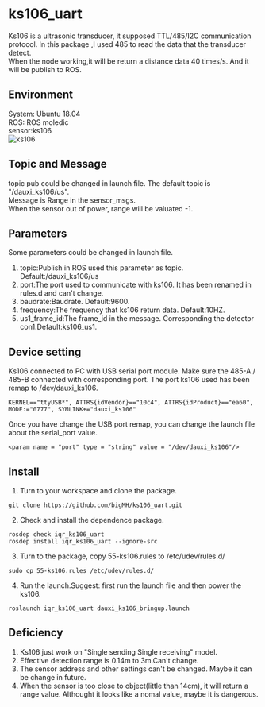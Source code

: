 # ks106_uart
Ks106 is a ultrasonic transducer, it supposed TTL/485/I2C communication protocol. In this package ,I used 485 to read the data that the transducer detect.  
When the node working,it will be return a distance data 40 times/s. And it will be publish to ROS.

## Environment  
System: Ubuntu 18.04  
ROS: ROS moledic  
sensor:ks106  
![ks106](https://img-blog.csdnimg.cn/20190605175449766.png?x-oss-process=image/watermark,type_ZmFuZ3poZW5naGVpdGk,shadow_10,text_aHR0cHM6Ly9ibG9nLmNzZG4ubmV0L015X1ByZWNpc2lvbg==,size_16,color_FFFFFF,t_70)
## Topic and Message
topic pub could be changed in launch file. The default topic is "/dauxi_ks106/us".  
Message is Range in the sensor_msgs.  
When the sensor out of power, range will be valuated -1.  

## Parameters
Some parameters could be changed in launch file.  
1. topic:Publish in ROS used this parameter as topic. Default:/dauxi_ks106/us  
2. port:The port used to communicate with ks106. It has been renamed in rules.d and can't change.  
3. baudrate:Baudrate. Default:9600.
4. frequency:The frequency that ks106 return data. Default:10HZ.  
5. us1_frame_id:The frame_id in the message. Corresponding the detector con1.Default:ks106_us1.  

## Device setting
Ks106 connected to PC with USB serial port module. Make sure the 485-A / 485-B connected with corresponding port. 
The port ks106 used has been remap to /dev/dauxi_ks106.   
```
KERNEL=="ttyUSB*", ATTRS{idVendor}=="10c4", ATTRS{idProduct}=="ea60", MODE:="0777", SYMLINK+="dauxi_ks106" 
```
Once you have change the USB port remap, you can change the launch file about the serial_port value.  
```
<param name = "port" type = "string" value = "/dev/dauxi_ks106"/>
```

## Install  
1. Turn to your workspace and clone the package.  
```
git clone https://github.com/bigMH/ks106_uart.git
```
2. Check and install the dependence package.  
```
rosdep check iqr_ks106_uart
rosdep install iqr_ks106_uart --ignore-src
```
3. Turn to the package, copy 55-ks106.rules to /etc/udev/rules.d/  
```
sudo cp 55-ks106.rules /etc/udev/rules.d/
```
4. Run the launch.Suggest: first run the launch file and then power the ks106.  
```
roslaunch iqr_ks106_uart dauxi_ks106_bringup.launch
```

## Deficiency
1. Ks106 just work on "Single sending Single receiving" model.  
2. Effective detection range is 0.14m to 3m.Can't change.  
3. The sensor address and other settings can't be changed. Maybe it can be change in future.
4. When the sensor is too close to object(little than 14cm), it will return a range value. Althought it looks like a nomal value, maybe it is dangerous.   
